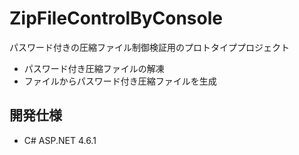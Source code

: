 # ZipFileControlByConsole

パスワード付きの圧縮ファイル制御検証用のプロトタイププロジェクト
- パスワード付き圧縮ファイルの解凍
- ファイルからパスワード付き圧縮ファイルを生成

## 開発仕様
- C# ASP.NET 4.6.1
